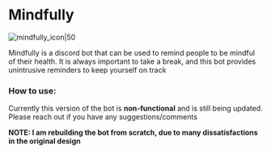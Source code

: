# Mindfully

![mindfully_icon|50](https://github.com/user-attachments/assets/98b2a505-3927-4f94-886e-ef863810b4d3)

Mindfully is a discord bot that can be used to remind people to be mindful of their health. It is always important to take a break, and this bot provides unintrusive
reminders to keep yourself on track

### How to use:
Currently this version of the bot is **non-functional** and is still being updated. Please reach out if you have any suggestions/comments

**NOTE: I am rebuilding the bot from scratch, due to many dissatisfactions in the original design**
